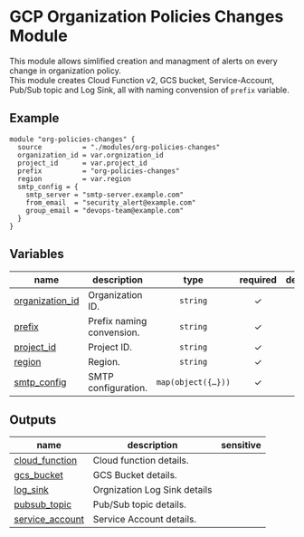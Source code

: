 # GCP Organization Policies Changes Module

This module allows simlified creation and managment of alerts on every change in organization policy.  
This module creates Cloud Function v2, GCS bucket, Service-Account, Pub/Sub topic and Log Sink, all with naming convension of ```prefix``` variable.

## Example
```hcl
module "org-policies-changes" {
  source          = "./modules/org-policies-changes"
  organization_id = var.orgnization_id
  project_id      = var.project_id
  prefix          = "org-policies-changes"
  region          = var.region
  smtp_config = {
    smtp_server = "smtp-server.example.com"
    from_email  = "security_alert@example.com"
    group_email = "devops-team@example.com"
  }
}
```
<!-- BEGIN TFDOC -->
## Variables

| name | description | type | required | default |
|---|---|:---:|:---:|:---:|
| [organization_id](variables.tf#L6) | Organization ID. | <code>string</code> | ✓ |  |
| [prefix](variables.tf#L1) | Prefix naming convension. | <code>string</code> | ✓ |  |
| [project_id](variables.tf#L11) | Project ID. | <code>string</code> | ✓ |  |
| [region](variables.tf#L16) | Region. | <code>string</code> | ✓ |  |
| [smtp_config](variables.tf#L21) | SMTP configuration. | <code title="map&#40;object&#40;&#123;&#10;  smtp_server &#61; string&#10;  from_email  &#61; string&#10;  group_email &#61; string&#10;&#125;&#41;&#41;">map&#40;object&#40;&#123;&#8230;&#125;&#41;&#41;</code> | ✓ |  |

## Outputs

| name | description | sensitive |
|---|---|:---:|
| [cloud_function](outputs.tf#L1) | Cloud function details. |  |
| [gcs_bucket](outputs.tf#L6) | GCS Bucket details. |  |
| [log_sink](outputs.tf#L11) | Orgnization Log Sink details |  |
| [pubsub_topic](outputs.tf#L16) | Pub/Sub topic details. |  |
| [service_account](outputs.tf#L21) | Service Account details. |  |
<!-- END TFDOC -->

